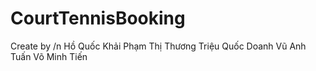 # CourtTennisBooking
Create by /n
      Hồ Quốc Khải
      Phạm Thị Thương
      Triệu Quốc Doanh
      Vũ Anh Tuấn
      Võ Minh Tiến
